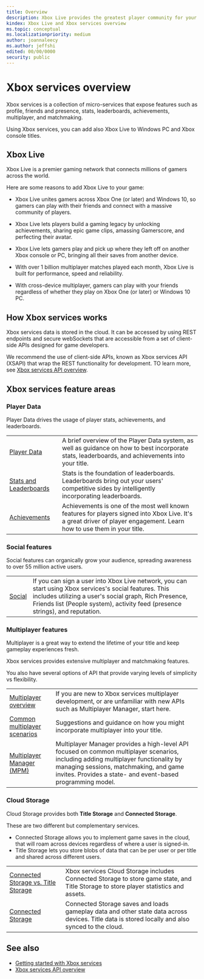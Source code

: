 ```yaml
---
title: Overview
description: Xbox Live provides the greatest player community for your game on the most advanced cross-platform multiplayer network.
kindex: Xbox Live and Xbox services overview
ms.topic: conceptual
ms.localizationpriority: medium
author: joannaleecy
ms.author: jeffshi
edited: 00/00/0000
security: public
---
```


# Xbox services overview

Xbox services is a collection of micro-services that expose features such as profile, friends and presence, stats, leaderboards, achievements, multiplayer, and matchmaking.

Using Xbox services, you can add also Xbox Live to Windows PC and Xbox console titles.

## Xbox Live

Xbox Live is a premier gaming network that connects millions of gamers across the world.

Here are some reasons to add Xbox Live to your game:

- Xbox Live unites gamers across Xbox One (or later) and Windows 10, so gamers can play with their friends and connect with a massive community of players.

- Xbox Live lets players build a gaming legacy by unlocking achievements, sharing epic game clips, amassing Gamerscore, and perfecting their avatar.

- Xbox Live lets gamers play and pick up where they left off on another Xbox console or PC, bringing all their saves from another device.

- With over 1 billion multiplayer matches played each month, Xbox Live is built for performance, speed and reliability.

- With cross-device multiplayer, gamers can play with your friends regardless of whether they play on Xbox One (or later) or Windows 10 PC.

## How Xbox services works

Xbox services data is stored in the cloud. It can be accessed by using REST endpoints and secure webSockets that are accessible from a set of client-side APIs designed for game developers.

We recommend the use of client-side APIs, known as Xbox services API (XSAPI) that wrap the REST functionality for development. TO learn more, see [Xbox services API overview](../concepts/xbox-services-api/live-introduction-to-xbox-live-apis.md).

## Xbox services feature areas

### Player Data

Player Data drives the usage of player stats, achievements, and leaderboards.

|  |  |
|---------|-------------|
| [Player Data](../features/player-data/live-playerdata-nav.md) | A brief overview of the Player Data system, as well as guidance on how to best incorporate stats, leaderboards, and achievements into your title.
| [Stats and Leaderboards](../features/player-data/stats-leaderboards/live-stats-leaderboards-nav.md) | Stats is the foundation of leaderboards.  Leaderboards bring out your users' competitive sides by intelligently incorporating leaderboards.
| [Achievements](../features/player-data/achievements/live-achievements-nav.md) | Achievements is one of the most well known features for players signed into Xbox Live. It's a great driver of player engagement. Learn how to use them in your title.

### Social features

Social features can organically grow your audience, spreading awareness to over 55 million active users.

|  |  |
|---------|-------------|
| [Social](../features/social/live-social-nav.md) | If you can sign a user into Xbox Live network, you can start using Xbox services's social features. This includes utilizing a user's social graph, Rich Presence, Friends list (People system), activity feed (presence strings), and reputation. |

### Multiplayer features

Multiplayer is a great way to extend the lifetime of your title and keep gameplay experiences fresh.

Xbox services provides extensive multiplayer and matchmaking features.

You also have several options of API that provide varying levels of simplicity vs flexibility.

|  |  |
|---------|-------------|
| [Multiplayer overview](../features/multiplayer/live-multiplayer-intro.md) | If you are new to Xbox services multiplayer development, or are unfamiliar with new APIs such as Multiplayer Manager, start here. |
| [Common multiplayer scenarios](../features/multiplayer/live-common-multiplayer-scenarios.md) | Suggestions and guidance on how you might incorporate multiplayer into your title. |
| [Multiplayer Manager (MPM)](../features/multiplayer/mpm/live-multiplayer-manager-nav.md) | Multiplayer Manager provides a high-level API focused on common multiplayer scenarios, including adding multiplayer functionality by managing sessions, matchmaking, and game invites. Provides a state- and event-based programming model. |

### Cloud Storage

Cloud Storage provides both **Title Storage** and **Connected Storage**.

These are two different but complementary services.

- Connected Storage allows you to implement game saves in the cloud, that will roam across devices regardless of where a user is signed-in.
- Title Storage lets you store blobs of data that can be per user or per title and shared across different users.

|  |  |
|---------|-------------|
| [Connected Storage vs. Title Storage](../features/cloud-storage/live-connected-storage-vs-title-storage.md) | Xbox services Cloud Storage includes Connected Storage to store game state, and Title Storage to store player statistics and assets. |
| [Connected Storage](../features/cloud-storage/connected-storage/live-connected-storage-nav.md) | Connected Storage saves and loads gameplay data and other state data across devices. Title data is stored locally and also synced to the cloud. |

## See also

* [Getting started with Xbox services](live-getstarted-nav.md)
* [Xbox services API overview](../concepts/xbox-services-api/live-introduction-to-xbox-live-apis.md)
